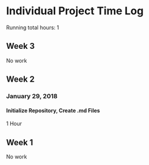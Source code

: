 # Individual Project Time Log
Running total hours: 1

## Week 3
No work

## Week 2
### January 29, 2018
#### Initialize Repository, Create .md Files
1 Hour

## Week 1
No work